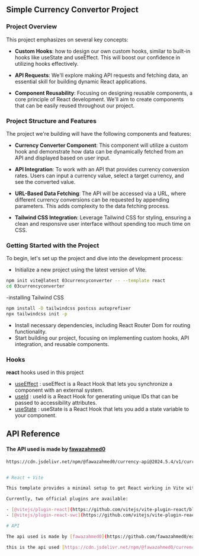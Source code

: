 
## **Simple Currency Convertor Project**

### **Project Overview**

This project emphasizes on several key concepts:

- **Custom Hooks**: how to design our own custom hooks, similar to built-in hooks like useState and useEffect. This will boost our confidence in utilizing hooks effectively.

- **API Requests**: We'll explore making API requests and fetching data, an essential skill for building dynamic React applications.

- **Component Reusability**: Focusing on designing reusable components, a core principle of React development. We'll aim to create components that can be easily reused throughout our project.

### **Project Structure and Features**

The project we're building will have the following components and features:

- **Currency Converter Component**: This component will utilize a custom hook and demonstrate how data can be dynamically fetched from an API and displayed based on user input.

- **API Integration**: To work with an API that provides currency conversion rates. Users can input a currency value, select a target currency, and see the converted value.

- **URL-Based Data Fetching**: The API will be accessed via a URL, where different currency conversions can be requested by appending parameters. This adds complexity to the data fetching process.

- **Tailwind CSS Integration**: Leverage Tailwind CSS for styling, ensuring a clean and responsive user interface without spending too much time on CSS.

### **Getting Started with the Project**

To begin, let's set up the project and dive into the development process:

- Initialize a new project using the latest version of Vite.
```bash
npm init vite@latest 03currencyconverter -- --template react
cd 03currencyconverter
```
-installing Tailwind CSS
```bash
npm install -D tailwindcss postcss autoprefixer
npx tailwindcss init -p
```
- Install necessary dependencies, including React Router Dom for routing functionality.
- Start building our project, focusing on implementing custom hooks, API integration, and reusable components.

### **Hooks**

**react** hooks used in this project

- [useEffect](https://react.dev/reference/react/useEffect) : useEffect is a React Hook that lets you synchronize a component with an external system.
- [useId](https://react.dev/reference/react/useId) : useId is a React Hook for generating unique IDs that can be passed to accessibility attributes.
- [useState](https://react.dev/reference/react/useState) : useState is a React Hook that lets you add a state variable to your component.

## API Reference

#### The API used is made by [fawazahmed0](https://github.com/fawazahmed0/exchange-api/blob/main/MIGRATION.md)

```bash
https://cdn.jsdelivr.net/npm/@fawazahmed0/currency-api@2024.5.4/v1/currencies/usd.json`


# React + Vite

This template provides a minimal setup to get React working in Vite with HMR and some ESLint rules.

Currently, two official plugins are available:

- [@vitejs/plugin-react](https://github.com/vitejs/vite-plugin-react/blob/main/packages/plugin-react/README.md) uses [Babel](https://babeljs.io/) for Fast Refresh
- [@vitejs/plugin-react-swc](https://github.com/vitejs/vite-plugin-react-swc) uses [SWC](https://swc.rs/) for Fast Refresh

# API

The api used is made by [fawazahmed0](https://github.com/fawazahmed0/exchange-api/blob/main/MIGRATION.md).

this is the api used [https://cdn.jsdelivr.net/npm/@fawazahmed0/currency-api@2024.5.4/v1/currencies/usd.json](https://cdn.jsdelivr.net/npm/@fawazahmed0/currency-api@2024.5.4/v1/currencies/usd.json)